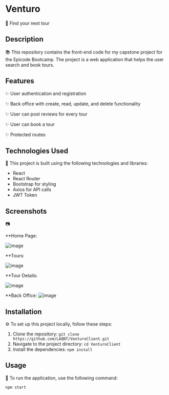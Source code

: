 # Venturo 

🚀 Find your next tour

## Description

📚 This repository contains the front-end code for my capstone project for the Epicode Bootcamp. The project is a web application that helps the user search and book tours.

## Features

✨ User authentication and registration

✨ Back office with create, read, update, and delete functionality

✨ User can post reviews for every tour

✨ User can book a tour

✨ Protected routes


## Technologies Used

🔧 This project is built using the following technologies and libraries:

- React
- React Router
- Bootstrap for styling
- Axios for API calls
- JWT Token

## Screenshots
📷 

**Home Page:

![image](https://github.com/LAQNT/VenturoClient/assets/119738902/6dfd4c77-8b13-4923-ac38-a0b0b15c8aeb)


**Tours:

![image](https://github.com/LAQNT/VenturoClient/assets/119738902/139621f8-b470-424f-aa6b-da05d4e09d56)


**Tour Details:

![image](https://github.com/LAQNT/VenturoClient/assets/119738902/456d3975-b240-4045-9b78-8415e9476910)

**Back Office:
![image](https://github.com/LAQNT/VenturoClient/assets/119738902/1b5b8714-7c08-44c5-b8a6-7c0997a1f743)



## Installation

⚙️ To set up this project locally, follow these steps:

1. Clone the repository: `git clone https://github.com/LAQNT/VenturoClient.git`
2. Navigate to the project directory: `cd VenturoClient`
3. Install the dependencies: `npm install`

## Usage

🔧 To run the application, use the following command:

```bash
npm start
